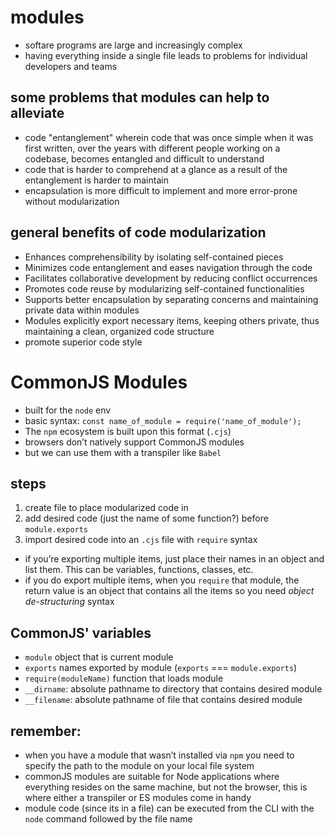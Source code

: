 # modules

- softare programs are large and increasingly complex
- having everything inside a single file leads to problems for individual developers and teams

## some problems that modules can help to alleviate

- code "entanglement" wherein code that was once simple when it was first written, over the years with different people working on a codebase, becomes entangled and difficult to understand
- code that is harder to comprehend at a glance as a result of the entanglement is harder to maintain
- encapsulation is more difficult to implement and more error-prone without modularization

## general benefits of code modularization

- Enhances comprehensibility by isolating self-contained pieces
- Minimizes code entanglement and eases navigation through the code
- Facilitates collaborative development by reducing conflict occurrences
- Promotes code reuse by modularizing self-contained functionalities
- Supports better encapsulation by separating concerns and maintaining private data within modules
- Modules explicitly export necessary items, keeping others private, thus maintaining a clean, organized code structure
- promote superior code style

# CommonJS Modules

- built for the `node` env
- basic syntax: `const name_of_module = require('name_of_module');`
- The `npm` ecosystem is built upon this format (`.cjs`)
- browsers don’t natively support CommonJS modules
- but we can use them with a transpiler like `Babel`

## steps

1. create file to place modularized code in
2. add desired code (just the name of some function?) before `module.exports`
3. import desired code into an `.cjs` file with `require` syntax

- if you’re exporting multiple items, just place their names in an object and list them. This can be variables, functions, classes, etc.
- if you do export multiple items, when you `require` that module, the return value is an object that contains all the items so you need _object de-structuring_ syntax

## CommonJS' variables

- `module` object that is current module
- `exports` names exported by module (`exports` === `module.exports`)
- `require(moduleName)` function that loads module
- `__dirname`: absolute pathname to directory that contains desired module
- `__filename`: absolute pathname of file that contains desired module

## remember:

- when you have a module that wasn’t installed via `npm` you need to specify the path to the module on your local file system
- commonJS modules are suitable for Node applications where everything resides on the same machine, but not the browser, this is where either a transpiler or ES modules come in handy
- module code (since its in a file) can be executed from the CLI with the `node` command followed by the file name
